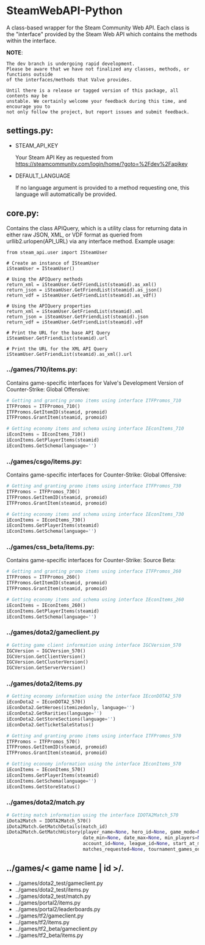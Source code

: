 SteamWebAPI-Python
==================

A class-based wrapper for the Steam Community Web API. Each class is the "interface" provided by the Steam Web API which contains the methods within the interface.

**NOTE**:

    The dev branch is undergoing rapid development.
    Please be aware that we have not finalized any classes, methods, or functions outside
    of the interfaces/methods that Valve provides.

    Until there is a release or tagged version of this package, all contents may be
    unstable. We certainly welcome your feedback during this time, and encourage you to
    not only follow the project, but report issues and submit feedback.

settings.py:
------------
* STEAM_API_KEY

  Your Steam API Key as requested from https://steamcommunity.com/login/home/?goto=%2Fdev%2Fapikey

* DEFAULT_LANGUAGE

  If no language argument is provided to a method requesting one, this language will automatically be provided.

core.py:
------------
Contains the class APIQuery, which is a utility class for returning data in either raw JSON, XML, or VDF format as queried from urllib2.urlopen(API_URL) via any interface method. Example usage:

    from steam_api.user import ISteamUser

    # Create an instance of ISteamUser
    iSteamUser = ISteamUser()

    # Using the APIQuery methods
    return_xml = iSteamUser.GetFriendList(steamid).as_xml()
    return_json = iSteamUser.GetFriendList(steamid).as_json()
    return_vdf = iSteamUser.GetFriendList(steamid).as_vdf()

    # Using the APIQuery properties
    return_xml = iSteamUser.GetFriendList(steamid).xml
    return_json = iSteamUser.GetFriendList(steamid).json
    return_vdf = iSteamUser.GetFriendList(steamid).vdf

    # Print the URL for the base API Query
    iSteamUser.GetFriendList(steamid).url

    # Print the URL for the XML API Query
    iSteamUser.GetFriendList(steamid).as_xml().url

### ../games/710/items.py:
Contains game-specific interfaces for Valve's Development Version of Counter-Strike: Global Offensive:
```python
# Getting and granting promo items using interface ITFPromos_710
ITFPromos = ITFPromos_710()
ITFPromos.GetItemID(steamid, promoid)
ITFPromos.GrantItem(steamid, promoid)

# Getting economy items and schema using interface IEconItems_710
iEconItems = IEconItems_710()
iEconItems.GetPlayerItems(steamid)
iEconItems.GetSchema(language='')
```

### ../games/csgo/items.py:
Contains game-specific interfaces for Counter-Strike: Global Offensive:
```python
# Getting and granting promo items using interface ITFPromos_730
ITFPromos = ITFPromos_730()
ITFPromos.GetItemID(steamid, promoid)
ITFPromos.GrantItem(steamid, promoid)

# Getting economy items and schema using interface IEconItems_730
iEconItems = IEconItems_730()
iEconItems.GetPlayerItems(steamid)
iEconItems.GetSchema(language='')
```

### ../games/css_beta/items.py:
Contains game-specific interfaces for Counter-Strike: Source Beta:
```python
# Getting and granting promo items using interface ITFPromos_260
ITFPromos = ITFPromos_260()
ITFPromos.GetItemID(steamid, promoid)
ITFPromos.GrantItem(steamid, promoid)

# Getting economy items and schema using interface IEconItems_260
iEconItems = IEconItems_260()
iEconItems.GetPlayerItems(steamid)
iEconItems.GetSchema(language='')
```

### ../games/dota2/gameclient.py
```python
# Getting game client information using interface IGCVersion_570
IGCVersion = IGCVersion_570()
IGCVersion.GetClientVersion()
IGCVersion.GetClusterVersion()
IGCVersion.GetServerVersion()
```

### ../games/dota2/items.py
```python
# Getting economy information using the interface IEconDOTA2_570
iEconDota2 = IEconDOTA2_570()
iEconDota2.GetHeroes(itemizedonly, language='')
iEconDota2.GetRarities(language='')
iEconDota2.GetStoreSections(language='')
iEconDota2.GetTicketSaleStatus()

# Getting and granting promo items using interface ITFPromos_570
ITFPromos = ITFPromos_570()
ITFPromos.GetItemID(steamid, promoid)
ITFPromos.GrantItem(steamid, promoid)

# Getting economy information using the interface IEconItems_570
iEconItems = IEconItems_570()
iEconItems.GetPlayerItems(steamid)
iEconItems.GetSchema(language='')
iEconItems.GetStoreStatus()
```

### ../games/dota2/match.py
```python
# Getting match information using the interface IDOTA2Match_570
iDota2Match = IDOTA2Match_570()
iDota2Match.GetMatchDetails(match_id)
iDota2Match.GetMatchHistory(player_name=None, hero_id=None, game_mode=None,skill=None,
                            date_min=None, date_max=None, min_players=None,
                            account_id=None, league_id=None, start_at_match_id=None,
                            matches_requested=None, tournament_games_only=None)
```

../games/< game name | id >/*.*
-----------------------------
* ../games/dota2_test/gameclient.py
* ../games/dota2_test/items.py
* ../games/dota2_test/match.py
* ../games/portal2/items.py
* ../games/portal2/leaderboards.py
* ../games/tf2/gameclient.py
* ../games/tf2/items.py
* ../games/tf2_beta/gameclient.py
* ../games/tf2_beta/items.py
